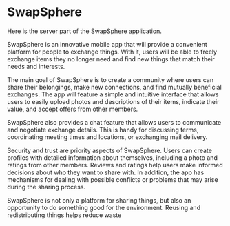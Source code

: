 # SwapSphere

Here is the server part of the SwapSphere application.

SwapSphere is an innovative mobile app that will provide a convenient platform for people to exchange things. With it, users will be able to freely exchange items they no longer need and find new things that match their needs and interests.

The main goal of SwapSphere is to create a community where users can share their belongings, make new connections, and find mutually beneficial exchanges. The app will feature a simple and intuitive interface that allows users to easily upload photos and descriptions of their items, indicate their value, and accept offers from other members.

SwapSphere also provides a chat feature that allows users to communicate and negotiate exchange details. This is handy for discussing terms, coordinating meeting times and locations, or exchanging mail delivery.

Security and trust are priority aspects of SwapSphere. Users can create profiles with detailed information about themselves, including a photo and ratings from other members. Reviews and ratings help users make informed decisions about who they want to share with. In addition, the app has mechanisms for dealing with possible conflicts or problems that may arise during the sharing process.

SwapSphere is not only a platform for sharing things, but also an opportunity to do something good for the environment. Reusing and redistributing things helps reduce waste
